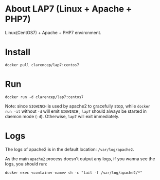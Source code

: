 # About LAP7 (Linux + Apache + PHP7)

Linux(CentOS7) + Apache + PHP7 environment.

# Install

`docker pull clarencep/lap7:centos7`


# Run

`docker run -d clarencep/lap7:centos7`

Note: since `SIGWINCH` is used by apache2 to gracefully stop, 
while `docker run -it` without `-d` will emit `SIGWINCH` , 
`lap7` should always be started in daemon mode (`-d`). 
Otherwise, `lap7` will exit immediately.

# Logs

The logs of apache2 is in the default location: `/var/log/apache2`.

As the main `apache2` process doesn't output any logs, if you wanna see the logs, you should run:

`docker exec <container-name> sh -c "tail -f /var/log/apache2/*"`


